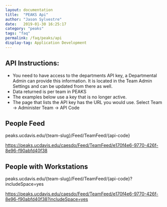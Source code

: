 ```yaml
---
layout: documentation
title:  "PEAKS Api"
author: "Jason Sylvestre"
date:   2019-01-30 16:25:17
category: "peaks"
tags: "faq"
permalink: /faq/peaks/api
display-tag: Application Development
---
```


## API Instructions:

* You need to have access to the departments API key, a Departmental Admin can provide this information. It is located in the Team Admin Settings and can be updated from there as well.
* Data returned is per team in PEAKS
* The examples below use a key that is no longer active.
* The page that lists the API key has the URL you would use. Select Team -> Administer Team -> API Code

## People Feed
peaks.ucdavis.edu/{team-slug}/Feed/TeamFeed/{api-code}

https://peaks.ucdavis.edu/caesdo/Feed/TeamFeed/e170f4e6-9770-426f-8e96-f90abfd40f38

## People with Workstations
peaks.ucdavis.edu/{team-slug}/Feed/TeamFeed/{api-code}?includeSpace=yes

https://peaks.ucdavis.edu/caesdo/Feed/TeamFeed/e170f4e6-9770-426f-8e96-f90abfd40f38?includeSpace=yes


